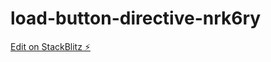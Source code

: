 # load-button-directive-nrk6ry

[Edit on StackBlitz ⚡️](https://stackblitz.com/edit/load-button-directive-nrk6ry)